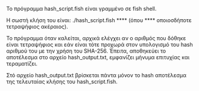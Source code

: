Το πρόγραμμα hash_script.fish είναι γραμμένο σε fish shell.

Η σωστή κλήση του είναι: ./hash_script.fish **** (όπου **** οποιοσδήποτε τετραψήφιος ακέραιος).

Το πρόγραμμα όταν καλείται, αρχικά ελέγχει αν ο αριθμός που δόθηκε είναι τετραψήφιος και εάν είναι τότε προχωρά στον υπολογισμό
του hash αριθμού του με την χρήση του SHA-256. Έπειτα, αποθηκεύει το αποτέλεσμα στο αρχείο hash_output.txt, εμφανίζει μήνυμα 
επιτυχίας και τεραματίζει.

Στό αρχείο hash_output.txt βρίσκεται πάντα μόνον το hash αποτέλεσμα της τελευταίας κλήσης του hash_script.fish.
